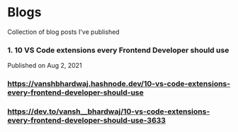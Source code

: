 # Blogs
Collection of blog posts I've published

### 1. 10 VS Code extensions every Frontend Developer should use
Published on Aug 2, 2021

### https://vanshbhardwaj.hashnode.dev/10-vs-code-extensions-every-frontend-developer-should-use

### https://dev.to/vansh__bhardwaj/10-vs-code-extensions-every-frontend-developer-should-use-3633


